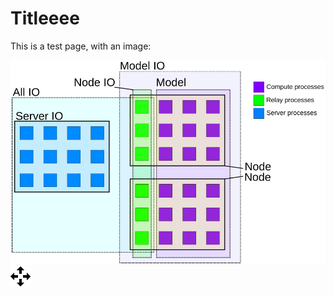 # Titleeee
This is a test page, with an image:


![Alt text](communicators.svg "a title")
![](png.png)